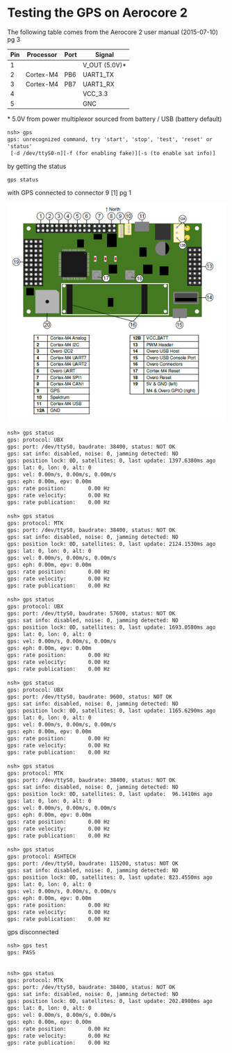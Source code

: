 # Testing the GPS on Aerocore 2

The following table comes from the Aerocore 2 user manual (2015-07-10) pg 3

| Pin  | Processor | Port | Signal   |
| ---- | --------- | ---- | ------   |
| 1    |           |      | V_OUT (5.0V)*| 
| 2    | Cortex-M4 | PB6  | UART1_TX | 
| 3    | Cortex-M4 | PB7  | UART1_RX | 
| 4    |           |      | VCC_3.3  | 
| 5    |           |      | GNC      | 



\* 5.0V from power multiplexor sourced from battery / USB (battery default)


```
nsh> gps
gps: unrecognized command, try 'start', 'stop', 'test', 'reset' or 'status'
 [-d /dev/ttyS0-n][-f (for enabling fake)][-s (to enable sat info)]
```

by getting the status
```
gps status
```

with GPS connected to connector 9 [1] pg 1 

![Aerocore 2 map](/images/aerocore2map.png)

```
nsh> gps status
gps: protocol: UBX
gps: port: /dev/ttyS0, baudrate: 38400, status: NOT OK
gps: sat info: disabled, noise: 0, jamming detected: NO
gps: position lock: 0D, satellites: 0, last update: 1397.6380ms ago
gps: lat: 0, lon: 0, alt: 0
gps: vel: 0.00m/s, 0.00m/s, 0.00m/s
gps: eph: 0.00m, epv: 0.00m
gps: rate position:       0.00 Hz
gps: rate velocity:       0.00 Hz
gps: rate publication:    0.00 Hz

nsh> gps status
gps: protocol: MTK
gps: port: /dev/ttyS0, baudrate: 38400, status: NOT OK
gps: sat info: disabled, noise: 0, jamming detected: NO
gps: position lock: 0D, satellites: 0, last update: 2124.1530ms ago
gps: lat: 0, lon: 0, alt: 0
gps: vel: 0.00m/s, 0.00m/s, 0.00m/s
gps: eph: 0.00m, epv: 0.00m
gps: rate position:       0.00 Hz
gps: rate velocity:       0.00 Hz
gps: rate publication:    0.00 Hz

nsh> gps status
gps: protocol: UBX
gps: port: /dev/ttyS0, baudrate: 57600, status: NOT OK
gps: sat info: disabled, noise: 0, jamming detected: NO
gps: position lock: 0D, satellites: 0, last update: 1693.0580ms ago
gps: lat: 0, lon: 0, alt: 0
gps: vel: 0.00m/s, 0.00m/s, 0.00m/s
gps: eph: 0.00m, epv: 0.00m
gps: rate position:       0.00 Hz
gps: rate velocity:       0.00 Hz
gps: rate publication:    0.00 Hz

nsh> gps status
gps: protocol: UBX
gps: port: /dev/ttyS0, baudrate: 9600, status: NOT OK
gps: sat info: disabled, noise: 0, jamming detected: NO
gps: position lock: 0D, satellites: 0, last update: 1165.6290ms ago
gps: lat: 0, lon: 0, alt: 0
gps: vel: 0.00m/s, 0.00m/s, 0.00m/s
gps: eph: 0.00m, epv: 0.00m
gps: rate position:       0.00 Hz
gps: rate velocity:       0.00 Hz
gps: rate publication:    0.00 Hz

nsh> gps status
gps: protocol: MTK
gps: port: /dev/ttyS0, baudrate: 38400, status: NOT OK
gps: sat info: disabled, noise: 0, jamming detected: NO
gps: position lock: 0D, satellites: 0, last update:  96.1410ms ago
gps: lat: 0, lon: 0, alt: 0
gps: vel: 0.00m/s, 0.00m/s, 0.00m/s
gps: eph: 0.00m, epv: 0.00m
gps: rate position:       0.00 Hz
gps: rate velocity:       0.00 Hz
gps: rate publication:    0.00 Hz

nsh> gps status
gps: protocol: ASHTECH
gps: port: /dev/ttyS0, baudrate: 115200, status: NOT OK
gps: sat info: disabled, noise: 0, jamming detected: NO
gps: position lock: 0D, satellites: 0, last update: 823.4550ms ago
gps: lat: 0, lon: 0, alt: 0
gps: vel: 0.00m/s, 0.00m/s, 0.00m/s
gps: eph: 0.00m, epv: 0.00m
gps: rate position:       0.00 Hz
gps: rate velocity:       0.00 Hz
gps: rate publication:    0.00 Hz

```


gps disconnected
```
nsh> gps test
gps: PASS


nsh> gps status
gps: protocol: MTK
gps: port: /dev/ttyS0, baudrate: 38400, status: NOT OK
gps: sat info: disabled, noise: 0, jamming detected: NO
gps: position lock: 0D, satellites: 0, last update: 202.8980ms ago
gps: lat: 0, lon: 0, alt: 0
gps: vel: 0.00m/s, 0.00m/s, 0.00m/s
gps: eph: 0.00m, epv: 0.00m
gps: rate position:       0.00 Hz
gps: rate velocity:       0.00 Hz
gps: rate publication:    0.00 Hz
```
